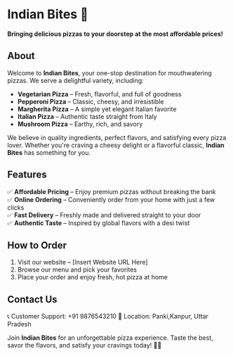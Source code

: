 # Indian Bites 🍕  
**Bringing delicious pizzas to your doorstep at the most affordable prices!**  

## About  
Welcome to **Indian Bites**, your one-stop destination for mouthwatering pizzas. We serve a delightful variety, including:  
- **Vegetarian Pizza** – Fresh, flavorful, and full of goodness  
- **Pepperoni Pizza** – Classic, cheesy, and irresistible  
- **Margherita Pizza** – A simple yet elegant Italian favorite  
- **Italian Pizza** – Authentic taste straight from Italy  
- **Mushroom Pizza** – Earthy, rich, and savory  

We believe in quality ingredients, perfect flavors, and satisfying every pizza lover. Whether you're craving a cheesy delight or a flavorful classic, **Indian Bites** has something for you.  

## Features  
✅ **Affordable Pricing** – Enjoy premium pizzas without breaking the bank  
✅ **Online Ordering** – Conveniently order from your home with just a few clicks  
✅ **Fast Delivery** – Freshly made and delivered straight to your door  
✅ **Authentic Taste** – Inspired by global flavors with a desi twist  

## How to Order  
1. Visit our website – [Insert Website URL Here]  
2. Browse our menu and pick your favorites  
3. Place your order and enjoy fresh, hot pizza at home  

## Contact Us  
📞 Customer Support: +91 9876543210 
📍 Location: Panki,Kanpur, Uttar Pradesh

Join **Indian Bites** for an unforgettable pizza experience. Taste the best, savor the flavors, and satisfy your cravings today! 🍕✨  

